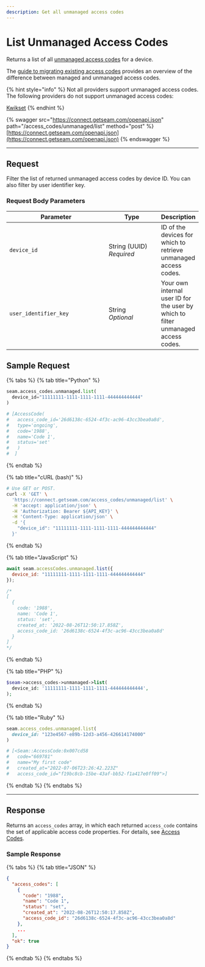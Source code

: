 ```yaml
---
description: Get all unmanaged access codes
---
```


# List Unmanaged Access Codes

Returns a list of all [unmanaged access codes](../../../products/smart-locks/access-codes/migrating-existing-access-codes.md#unmanaged-access-codes) for a device.

The [guide to migrating existing access codes](../../../products/smart-locks/access-codes/migrating-existing-access-codes.md) provides an overview of the difference between managed and unmanaged access codes.

{% hint style="info" %}
Not all providers support unmanaged access codes. The following providers do not support unmanaged access codes:

[Kwikset](../../../device-guides/kwikset-locks.md)
{% endhint %}

{% swagger src="https://connect.getseam.com/openapi.json" path="/access_codes/unmanaged/list" method="post" %}
[https://connect.getseam.com/openapi.json](https://connect.getseam.com/openapi.json)
{% endswagger %}

***

## Request

Filter the list of returned unmanaged access codes by device ID. You can also filter by user identifier key.

### Request Body Parameters

<table><thead><tr><th width="264">Parameter</th><th width="133.33333333333331">Type</th><th>Description</th></tr></thead><tbody><tr><td><code>device_id</code></td><td>String (UUID)<br><em>Required</em></td><td>ID of the devices for which to retrieve unmanaged access codes.</td></tr><tr><td><code>user_identifier_key</code></td><td>String<br><em>Optional</em></td><td>Your own internal user ID for the user by which to filter unmanaged access codes.</td></tr></tbody></table>

## Sample Request

{% tabs %}
{% tab title="Python" %}
```python
seam.access_codes.unmanaged.list(
  device_id="11111111-1111-1111-1111-444444444444"
)

# [AccessCode(
#   access_code_id='26d6138c-6524-4f3c-ac96-43cc3bea0a8d', 
#   type='ongoing', 
#   code='1988', 
#   name='Code 1', 
#   status='set'
#   )
#  ]
```
{% endtab %}

{% tab title="cURL (bash)" %}
```bash
# Use GET or POST.
curl -X 'GET' \
  'https://connect.getseam.com/access_codes/unmanaged/list' \
  -H 'accept: application/json' \
  -H 'Authorization: Bearer ${API_KEY}' \
  -H 'Content-Type: application/json' \
  -d '{
    "device_id": "11111111-1111-1111-1111-444444444444"
  }'
```
{% endtab %}

{% tab title="JavaScript" %}
```javascript
await seam.accessCodes.unmanaged.list({
  device_id: "11111111-1111-1111-1111-444444444444"
});

/*
[
  {
    code: '1988',
    name: 'Code 1',
    status: 'set',
    created_at: '2022-08-26T12:50:17.858Z',
    access_code_id: '26d6138c-6524-4f3c-ac96-43cc3bea0a8d'
  }
]
*/
```
{% endtab %}

{% tab title="PHP" %}
```php
$seam->access_codes->unmanaged->list(
  device_id: '11111111-1111-1111-1111-444444444444',
);
```
{% endtab %}

{% tab title="Ruby" %}
```ruby
seam.access_codes.unmanaged.list(
  device_id: "123e4567-e89b-12d3-a456-426614174000"
)

# [<Seam::AccessCode:0x007cd58
#   code="669781"
#   name="My first code"
#   created_at="2022-07-06T23:26:42.223Z"
#   access_code_id="f19bc8cb-15be-43af-bb52-f1a417e0ff09">]
```
{% endtab %}
{% endtabs %}

***

## Response

Returns an `access_codes` array, in which each returned `access_code` contains the set of applicable access code properties. For details, see [Access Codes](../).

### Sample Response

{% tabs %}
{% tab title="JSON" %}
```json
{
  "access_codes": [
    {
      "code": "1988",
      "name": "Code 1",
      "status": "set",
      "created_at": "2022-08-26T12:50:17.858Z",
      "access_code_id": "26d6138c-6524-4f3c-ac96-43cc3bea0a8d"
    },
    ...
  ],
  "ok": true
}
```
{% endtab %}
{% endtabs %}
